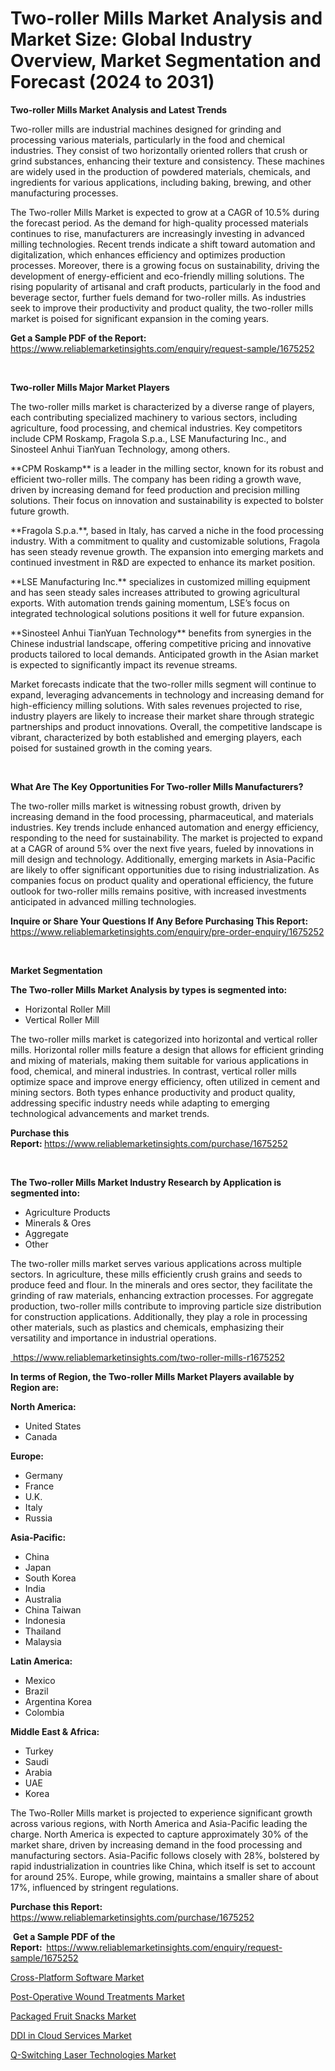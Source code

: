 <p><h1>Two-roller Mills Market Analysis and Market Size: Global Industry Overview, Market Segmentation and Forecast (2024 to 2031)</h1></p><p><strong>Two-roller Mills Market Analysis and Latest Trends</strong></p>
<p><p>Two-roller mills are industrial machines designed for grinding and processing various materials, particularly in the food and chemical industries. They consist of two horizontally oriented rollers that crush or grind substances, enhancing their texture and consistency. These machines are widely used in the production of powdered materials, chemicals, and ingredients for various applications, including baking, brewing, and other manufacturing processes.</p><p>The Two-roller Mills Market is expected to grow at a CAGR of 10.5% during the forecast period. As the demand for high-quality processed materials continues to rise, manufacturers are increasingly investing in advanced milling technologies. Recent trends indicate a shift toward automation and digitalization, which enhances efficiency and optimizes production processes. Moreover, there is a growing focus on sustainability, driving the development of energy-efficient and eco-friendly milling solutions. The rising popularity of artisanal and craft products, particularly in the food and beverage sector, further fuels demand for two-roller mills. As industries seek to improve their productivity and product quality, the two-roller mills market is poised for significant expansion in the coming years.</p></p>
<p><strong>Get a Sample PDF of the Report:&nbsp;</strong> <a href="https://www.reliablemarketinsights.com/enquiry/request-sample/1675252?utm_campaign=1383&utm_medium=2&utm_source=Github&utm_content=ia&utm_term=10102024&utm_id=two-roller-mills">https://www.reliablemarketinsights.com/enquiry/request-sample/1675252</a></p>
<p>&nbsp;</p>
<p><strong>Two-roller Mills Major Market Players</strong></p>
<p><p>The two-roller mills market is characterized by a diverse range of players, each contributing specialized machinery to various sectors, including agriculture, food processing, and chemical industries. Key competitors include CPM Roskamp, Fragola S.p.a., LSE Manufacturing Inc., and Sinosteel Anhui TianYuan Technology, among others.</p><p>**CPM Roskamp** is a leader in the milling sector, known for its robust and efficient two-roller mills. The company has been riding a growth wave, driven by increasing demand for feed production and precision milling solutions. Their focus on innovation and sustainability is expected to bolster future growth.</p><p>**Fragola S.p.a.**, based in Italy, has carved a niche in the food processing industry. With a commitment to quality and customizable solutions, Fragola has seen steady revenue growth. The expansion into emerging markets and continued investment in R&D are expected to enhance its market position.</p><p>**LSE Manufacturing Inc.** specializes in customized milling equipment and has seen steady sales increases attributed to growing agricultural exports. With automation trends gaining momentum, LSE’s focus on integrated technological solutions positions it well for future expansion.</p><p>**Sinosteel Anhui TianYuan Technology** benefits from synergies in the Chinese industrial landscape, offering competitive pricing and innovative products tailored to local demands. Anticipated growth in the Asian market is expected to significantly impact its revenue streams.</p><p>Market forecasts indicate that the two-roller mills segment will continue to expand, leveraging advancements in technology and increasing demand for high-efficiency milling solutions. With sales revenues projected to rise, industry players are likely to increase their market share through strategic partnerships and product innovations. Overall, the competitive landscape is vibrant, characterized by both established and emerging players, each poised for sustained growth in the coming years.</p></p>
<p>&nbsp;</p>
<p><strong>What Are The Key Opportunities For Two-roller Mills Manufacturers?</strong></p>
<p><p>The two-roller mills market is witnessing robust growth, driven by increasing demand in the food processing, pharmaceutical, and materials industries. Key trends include enhanced automation and energy efficiency, responding to the need for sustainability. The market is projected to expand at a CAGR of around 5% over the next five years, fueled by innovations in mill design and technology. Additionally, emerging markets in Asia-Pacific are likely to offer significant opportunities due to rising industrialization. As companies focus on product quality and operational efficiency, the future outlook for two-roller mills remains positive, with increased investments anticipated in advanced milling technologies.</p></p>
<p><strong>Inquire or Share Your Questions If Any Before Purchasing This Report:</strong> <a href="https://www.reliablemarketinsights.com/enquiry/pre-order-enquiry/1675252?utm_campaign=1383&utm_medium=2&utm_source=Github&utm_content=ia&utm_term=10102024&utm_id=two-roller-mills">https://www.reliablemarketinsights.com/enquiry/pre-order-enquiry/1675252</a></p>
<p>&nbsp;</p>
<p><strong>Market Segmentation</strong></p>
<p><strong>The Two-roller Mills Market Analysis by types is segmented into:</strong></p>
<p><ul><li>Horizontal Roller Mill</li><li>Vertical Roller Mill</li></ul></p>
<p><p>The two-roller mills market is categorized into horizontal and vertical roller mills. Horizontal roller mills feature a design that allows for efficient grinding and mixing of materials, making them suitable for various applications in food, chemical, and mineral industries. In contrast, vertical roller mills optimize space and improve energy efficiency, often utilized in cement and mining sectors. Both types enhance productivity and product quality, addressing specific industry needs while adapting to emerging technological advancements and market trends.</p></p>
<p><strong>Purchase this Report:&nbsp;</strong><a href="https://www.reliablemarketinsights.com/purchase/1675252?utm_campaign=1383&utm_medium=2&utm_source=Github&utm_content=ia&utm_term=10102024&utm_id=two-roller-mills">https://www.reliablemarketinsights.com/purchase/1675252</a></p>
<p>&nbsp;</p>
<p><strong>The Two-roller Mills Market Industry Research by Application is segmented into:</strong></p>
<p><ul><li>Agriculture Products</li><li>Minerals & Ores</li><li>Aggregate</li><li>Other</li></ul></p>
<p><p>The two-roller mills market serves various applications across multiple sectors. In agriculture, these mills efficiently crush grains and seeds to produce feed and flour. In the minerals and ores sector, they facilitate the grinding of raw materials, enhancing extraction processes. For aggregate production, two-roller mills contribute to improving particle size distribution for construction applications. Additionally, they play a role in processing other materials, such as plastics and chemicals, emphasizing their versatility and importance in industrial operations.</p></p>
<p><a href="https://www.reliablemarketinsights.com/two-roller-mills-r1675252?utm_campaign=1383&utm_medium=2&utm_source=Github&utm_content=ia&utm_term=10102024&utm_id=two-roller-mills">&nbsp;https://www.reliablemarketinsights.com/two-roller-mills-r1675252</a></p>
<p><strong>In terms of Region, the Two-roller Mills Market Players available by Region are:</strong></p>
<p>
    <p> <strong> North America: </strong>
        <ul>
            <li>United States</li>
            <li>Canada</li>
        </ul>
        </p> 
    <p> <strong> Europe: </strong>
        <ul>
            <li>Germany</li>
            <li>France</li>
            <li>U.K.</li>
            <li>Italy</li>
            <li>Russia</li>
        </ul>
        </p> 
    <p> <strong> Asia-Pacific: </strong>
        <ul>
            <li>China</li>
            <li>Japan</li>
            <li>South Korea</li>
            <li>India</li>
            <li>Australia</li>
            <li>China Taiwan</li>
            <li>Indonesia</li>
            <li>Thailand</li>
            <li>Malaysia</li>
        </ul>
        </p> 
    <p> <strong> Latin America: </strong>
        <ul>
            <li>Mexico</li>
            <li>Brazil</li>
            <li>Argentina Korea</li>
            <li>Colombia</li>
        </ul>
        </p> 
    <p> <strong> Middle East & Africa: </strong>
        <ul>
            <li>Turkey</li>
            <li>Saudi</li>
            <li>Arabia</li>
            <li>UAE</li>
            <li>Korea</li>
        </ul>
    </p>
    </p>
<p><p>The Two-Roller Mills market is projected to experience significant growth across various regions, with North America and Asia-Pacific leading the charge. North America is expected to capture approximately 30% of the market share, driven by increasing demand in the food processing and manufacturing sectors. Asia-Pacific follows closely with 28%, bolstered by rapid industrialization in countries like China, which itself is set to account for around 25%. Europe, while growing, maintains a smaller share of about 17%, influenced by stringent regulations.</p></p>
<p><strong>Purchase this Report: </strong><a href="https://www.reliablemarketinsights.com/purchase/1675252?utm_campaign=1383&utm_medium=2&utm_source=Github&utm_content=ia&utm_term=10102024&utm_id=two-roller-mills">https://www.reliablemarketinsights.com/purchase/1675252</a></p>
<p>&nbsp;<strong>Get a Sample PDF of the Report:&nbsp;&nbsp;</strong><a href="https://www.reliablemarketinsights.com/enquiry/request-sample/1675252?utm_campaign=1383&utm_medium=2&utm_source=Github&utm_content=ia&utm_term=10102024&utm_id=two-roller-mills">https://www.reliablemarketinsights.com/enquiry/request-sample/1675252</a></p>
<p><strong></strong></p>
<p><p><a href="https://www.linkedin.com/pulse/comprehensive-cross-platform-software-market-report-segmentation-ronif?utm_campaign=1383&utm_medium=2&utm_source=Github&utm_content=ia&utm_term=10102024&utm_id=two-roller-mills">Cross-Platform Software Market</a></p><p><a href="https://www.linkedin.com/pulse/booming-post-operative-wound-treatments-market-sector-analysis-zo4df?utm_campaign=1383&utm_medium=2&utm_source=Github&utm_content=ia&utm_term=10102024&utm_id=two-roller-mills">Post-Operative Wound Treatments Market</a></p><p><a href="https://issuu.com/reportprime-2/docs/packaged-fruit-snacks-market-size-2_f9d01164267a7c?utm_campaign=1383&utm_medium=2&utm_source=Github&utm_content=ia&utm_term=10102024&utm_id=two-roller-mills">Packaged Fruit Snacks Market</a></p><p><a href="https://www.linkedin.com/pulse/ddi-cloud-services-industry-resonance-138-amplification-across-wk5nf?utm_campaign=1383&utm_medium=2&utm_source=Github&utm_content=ia&utm_term=10102024&utm_id=two-roller-mills">DDI in Cloud Services Market</a></p><p><a href="https://www.linkedin.com/pulse/global-q-switching-laser-technologies-market-size-share-analysis-ncuvf?utm_campaign=1383&utm_medium=2&utm_source=Github&utm_content=ia&utm_term=10102024&utm_id=two-roller-mills">Q-Switching Laser Technologies Market</a></p></p>
